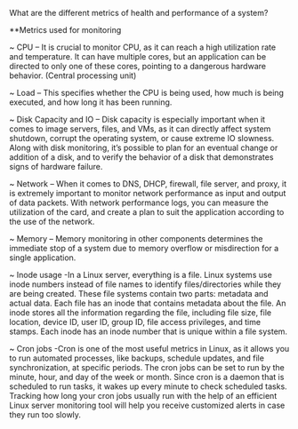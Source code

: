 What are the different metrics of health and performance of a system?

**Metrics used for monitoring

~ CPU – It is crucial to monitor CPU, as it can reach a high utilization rate and temperature. It can have multiple cores, but an application can be directed to only one of these cores, pointing to a dangerous hardware behavior. (Central processing unit)

~ Load – This specifies whether the CPU is being used, how much is being executed, and how long it has been running.

~ Disk Capacity and IO – Disk capacity is especially important when it comes to image servers, files, and VMs, as it can directly affect system shutdown, corrupt the operating system, or cause extreme IO slowness. Along with disk monitoring, it’s possible to plan for an eventual change or addition of a disk, and to verify the behavior of a disk that demonstrates signs of hardware failure.

~ Network – When it comes to DNS, DHCP, firewall, file server, and proxy, it is extremely important to monitor network performance as input and output of data packets. With network performance logs, you can measure the utilization of the card, and create a plan to suit the application according to the use of the network.

~ Memory – Memory monitoring in other components determines the immediate stop of a system due to memory overflow or misdirection for a single application.

~ Inode usage -In a Linux server, everything is a file. Linux systems use inode numbers instead of file names to identify files/directories while they are being created. These file systems contain two parts: metadata and actual data. Each file has an inode that contains metadata about the file. An inode stores all the information regarding the file, including file size, file location, device ID, user ID, group ID, file access privileges, and time stamps. Each inode has an inode number that is unique within a file system.

~ Cron jobs -Cron is one of the most useful metrics in Linux, as it allows you to run automated processes, like backups, schedule updates, and file synchronization, at specific periods. The cron jobs can be set to run by the minute, hour, and day of the week or month. Since cron is a daemon that is scheduled to run tasks, it wakes up every minute to check scheduled tasks. Tracking how long your cron jobs usually run with the help of an efficient Linux server monitoring tool will help you receive customized alerts in case they run too slowly.

